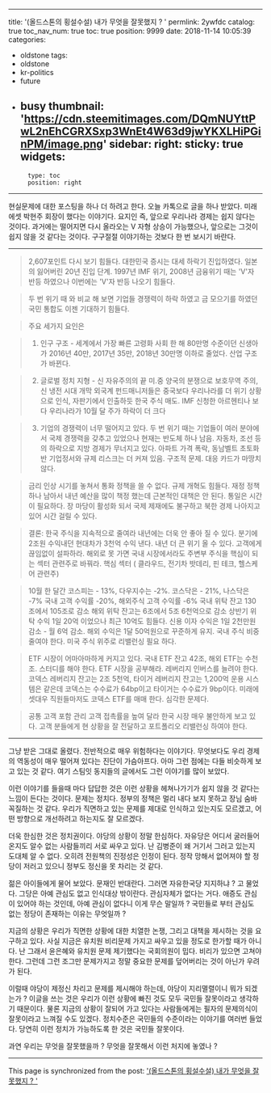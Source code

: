 
---
title: '(올드스톤의 횡설수설) 내가 무엇을 잘못했지 ? '
permlink: 2ywfdc
catalog: true
toc_nav_num: true
toc: true
position: 9999
date: 2018-11-14 10:05:39
categories:
- oldstone
tags:
- oldstone
- kr-politics
- future
- busy
thumbnail: 'https://cdn.steemitimages.com/DQmNUYttPwL2nEhCGRXSxp3WnEt4W63d9jwYKXLHiPGinPM/image.png'
sidebar:
    right:
        sticky: true
widgets:
    -
        type: toc
        position: right
---


현실문제에 대한 포스팅을 하나 더 하려고 한다. 오늘 카톡으로 글을 하나 받았다. 미래에셋 박현주 회장이 했다는 이야기다. 요지인 즉, 앞으로 우리나라 경제는 쉽지 않다는 것이다. 과거에는 떨어지면 다시 올라오는 V 자형 상승이 가능했으나, 앞으로는 그것이 쉽지 않을 것 같다는 것이다. 구구절절 이야기하는 것보다 한 번 보시기 바란다. 

----


>2,607포인트 다시 보기 힘들다. 대한민국 증시는 대세 하락기 진입하였다. 일본의 잃어버린 20년 진입 단계.
1997년 IMF 위기, 2008년 금융위기 때는 'V'자 반등 하였으나 이번에는 'V'자 반등 나오기 힘들다.

>두 번 위기 때 와 비교 해 보면 기업들 경쟁력이 하락 하였고 금 모으기를 하였던 국민 통합도 이젠 기대하기 힘들다.

>주요 세가지 요인은

>1) 인구 구조 - 세계에서 가장 빠른 고령화 사회
>한 해 80만명 수준이던 신생아가 2016년 40만, 2017년 35만, 2018년 30만명 이하로 줄었다.
>산업 구조가 바뀐다.

>2) 글로벌 정치 지형 - 신 자유주의의 끝
>미.중 양국의 분쟁으로 보호무역 주의, 신 냉전 시대 개막
>외국계 펀드매니저들은 중국보다 우리나라를 더 위기 상황으로 인식, 자판기에서 인출하듯
>한국 주식 매도. IMF 신청한 아르헨티나 보다 우리나라가 10월 달 주가 하락이 더 크다

>3) 기업의 경쟁력이 너무 떨어지고 있다.
>두 번 위기 때는 기업들이 여러 분야에서 국제 경쟁력을 갖추고 있었으나 현재는 반도체 하나 남음.
>자동차, 조선 등의 하락으로 지방 경제가 무너지고 있다. 아파트 가격 폭락, 동남벨트 초토화
>반 기업정서와 규제 리스크는 더 커져 있음. 구조적 문제. 대응 카드가 마땅치 않다.

>금리 인상 시기를 놓쳐서 통화 정책을 쓸 수 없다.
>규제 개혁도 힘들다.
>재정 정책 하나 남아서 내년 예산을 많이 책정 했는데 근본적인 대책은 안 된다.
>통일은 시간이 필요하다. 장 마당이 활성화 되서 국제 제재에도 불구하고 북한 경제 나아지고 있어 시간 걸릴 수 있다.

>결론: 한국 주식을 지속적으로 줄여라
>내년에는 더욱 안 좋아 질 수 있다. 
>분기에 2조원 수익내던 현대차가 3천억 수익 낸다. 내년 더 큰 위기 올 수 있다.
>고객에게 끊임없이 설파하라. 
>해외로 못 가면 국내 시장에서라도 주변부 주식을 핵심이 되는 섹터 관련주로 바꿔라.
>핵심 섹터 ( 클라우드, 전기차 밧데리, 핀 테크, 헬스케어 관련주)

>10월 한 달간
>코스피는 - 13%, 다우지수는 -2%.
>코스닥은 - 21%, 나스닥은 -7%
>국내 고객 수익률 -20%, 해외주식 고객 수익률 -6%
>국내 위탁 잔고 130조에서 105조로 감소
>해외 위탁 잔고는 6조에서 5조 6천억으로 감소
>상반기 위탁 수익 1일 20억 이었으나 최근 10억도 힘들다. 신용 이자 수익은 1일 2천만원 감소 - 월 6억 감소.
>해외 수익은 1달 50억원으로 꾸준하게 유지.
>국내 주식 비중 줄여야 한다. 미국 주식 위주로 리밸런싱 필요 하다.

>ETF 시장이 어마아마하게 커지고 있다.
>국내 ETF 잔고 42조, 해외 ETF는 수천 조.
>스터디를 해야 한다. ETF 시장을 공부해라. 레버리지 인버스를 늘려야 한다.
>코덱스 레버리지 잔고는 2조 5천억, 타이거 레버리지 잔고는 1,200억
>운용 시스템은 같은데 코덱스는 수수료가 64bp이고 타이거는 수수료가 9bp이다.
>미래에셋대우 직원들마저도 코덱스 ETF를 매매 한다. 심각한 문제다.

>공통 고객 포함 관리 고객 접촉률을 높여 달라
>한국 시장 매우 불안하게 보고 있다. 고객  분들에게 현 상황을 잘 전달하고 포트폴리오 리밸런싱 하여야 한다.

----

그냥 받은 그대로 올렸다. 
전반적으로 매우 위험하다는 이야기다. 무엇보다도 우리 경제의 역동성이 매우 떨어져 있다는 진단이 가슴아프다. 아마 그런 점에는 다들 비슷하게 보고 있는 것 같다. 여기 스팀잇 동지들의 글에서도 그런 이야기를 많이 보았다. 

이런 이야기를 들을때 마다 답답한 것은 이런 상황을 헤쳐나가기가 쉽지 않을 것 같다는 느낌이 든다는 것이다. 
문제는 정치다. 정부의 정책은 멀리 내다 보지 못하고 장님 숨바꼭질하는 것 같다. 우리가 직면하고 있는 문제를 제대로 인식하고 있는지도 모르겠고, 어떤 방향으로 개선하려고 하는지도 잘 모르겠다. 

더욱 한심한 것은 정치권이다. 야당의 상황이 정말 한심하다. 자유당은 어디서 굴러들어온지도 알수 없는 사람들끼리 서로 싸우고 있다. 난 김병준이 왜 거기서 그러고 있는지 도대체 알 수 없다. 오히려 전원책의 진정성은 인정이 된다. 정작 망해서 없어져야 할 정당이 저러고 있으니 정부도 정신을 못 차리는 것 같다. 

젊은 아이들에게 물어 보았다. 문재인 반대란다. 그러면 자유한국당 지지하냐 ? 고 물었다. 그당은 아예 관심도 없고 인식대상 밖이란다. 관심자체가 없다는 거다. 애증도 관심이 있어야 하는 것인데, 아예 관심이 없다니 이게 무슨 말일까 ? 국민들로 부터 관심도 없는 정당이 존재하는 이유는 무엇일까 ?

지금의 상황은 우리가 직면한 상황에 대한 치열한 논쟁, 그리고 대책을 제시하는 것을 요구하고 있다. 사실 지금은 유치원 비리문제 가지고 싸우고 있을 정도로 한가할 때가 아니다. 난 그래서 윤은혜와 유치원 문제 제기했다는 국회의원이 밉다. 비리가 있으면 고쳐야 한다. 그런데 그런 조그만 문제가지고 정말 중요한 문제를 덮어버리는 것이 아닌가 우려가 된다. 

이럴때 야당이 제정신 차리고 문제를 제시해야 하는데, 야당이 지리멸렬이니 뭐가 되겠는가 ? 
이글을 쓰는 것은 우리가 이런 상황에 빠진 것도 모두 국민들 잘못이라고 생각하기 때문이다. 물론 지금의 상황이 잘되어 가고 있다는 사람들에게는 필자의 문제의식이 잘못이라고 느껴질 수도 있겠다. 정치수준은 국민들의 수준이라는 이야기를 여러번 들었다. 당연히 이런 정치가 가능하도록 한 것은 국민들 잘못이다. 

과연 우리는 무엇을 잘못했을까 ?  무엇을 잘못해서 이런 처지에 놓였나 ?

- - -

This page is synchronized from the post: ['(올드스톤의 횡설수설) 내가 무엇을 잘못했지 ? '](https://steemit.com/@oldstone/2ywfdc)
